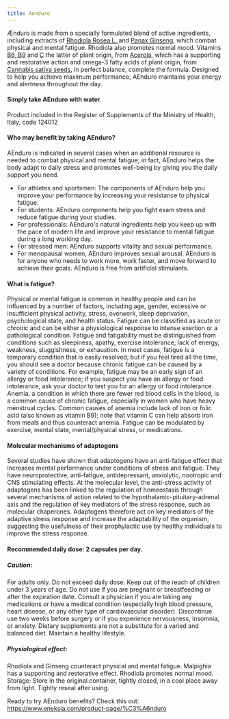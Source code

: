 ```yaml
---
title: Aenduro
---
```


Ænduro is made from a specially formulated blend of active ingredients, including extracts of [Rhodiola Rosea L. ](https://www.dioscorides.org/blog/rhodiola-blog) and [Panax Ginseng](https://www.dioscorides.org/blog/ginseng-blog), which combat physical and mental fatigue. Rhodiola also promotes normal mood. Vitamins [B6, B9](https://www.dioscorides.org/blog/vitamins-B-blog) and [C](https://www.dioscorides.org/blog/acerola-blog) the latter of plant origin, from [Acerola](https://www.dioscorides.org/blog/acerola-blog), which has a supporting and restorative action and omega-3 fatty acids of plant origin, from [Cannabis sativa seeds](https://www.dioscorides.org/blog/cannabis-blog), in perfect balance, complete the formula. Designed to help you achieve maximum performance, AEnduro maintains your energy and alertness throughout the day. 

#### Simply take AEnduro with water.


Product included in the Register of Supplements of the Ministry of Health, Italy, code 124012


#### Who may benefit by taking AEnduro?
AEnduro is indicated in several cases when an additional resource is needed to combat physical and mental fatigue; in fact, AEnduro helps the body adapt to daily stress and promotes well-being by giving you the daily support you need. 
- For athletes and sportsmen: The components of AEnduro help you improve your performance by increasing your resistance to physical fatigue. 
- For students: AEnduro components help you fight exam stress and reduce fatigue during your studies. 
- For professionals: AEnduro's natural ingredients help you keep up with the pace of modern life and improve your resistance to mental fatigue during a long working day. 
- For stressed men: AEnduro supports vitality and sexual performance. 
- For menopausal women, AEnduro improves sexual arousal. 
AEnduro is for anyone who needs to work more, work faster, and move forward to achieve their goals. 
AEnduro is free from artificial stimulants.



#### What is fatigue?
Physical or mental fatigue is common in healthy people and can be influenced by a number of factors, including age, gender, excessive or insufficient physical activity, stress, overwork, sleep deprivation, psychological state, and health status. Fatigue can be classified as acute or chronic and can be either a physiological response to intense exertion or a pathological condition. Fatigue and fatigability must be distinguished from conditions such as sleepiness, apathy, exercise intolerance, lack of energy, weakness, sluggishness, or exhaustion. 
In most cases, fatigue is a temporary condition that is easily resolved, but if you feel tired all the time, you should see a doctor because chronic fatigue can be caused by a variety of conditions. 
For example, fatigue may be an early sign of an allergy or food intolerance; if you suspect you have an allergy or food intolerance, ask your doctor to test you for an allergy or food intolerance.
Anemia, a condition in which there are fewer red blood cells in the blood, is a common cause of chronic fatigue, especially in women who have heavy menstrual cycles. Common causes of anemia include lack of iron or folic acid (also known as vitamin B9); note that vitamin C can help absorb iron from meals and thus counteract anemia.
Fatigue can be modulated by exercise, mental state, mental/physical stress, or medications.


#### Molecular mechanisms of adaptogens 
Several studies have shown that adaptogens have an anti-fatigue effect that increases mental performance under conditions of stress and fatigue. They have neuroprotective, anti-fatigue, antidepressant, anxiolytic, nootropic and CNS stimulating effects. 
At the molecular level, the anti-stress activity of adaptogens has been linked to the regulation of homeostasis through several mechanisms of action related to the hypothalamic-pituitary-adrenal axis and the regulation of key mediators of the stress response, such as molecular chaperones. Adaptogens therefore act on key mediators of the adaptive stress response and increase the adaptability of the organism, suggesting the usefulness of their prophylactic use by healthy individuals to improve the stress response. 





#### Recommended daily dose: 2 capsules per day.

##### Caution:
For adults only. Do not exceed daily dose. Keep out of the reach of children under 3 years of age. Do not use if you are pregnant or breastfeeding or after the expiration date. Consult a physician if you are taking any medications or have a medical condition (especially high blood pressure, heart disease, or any other type of cardiovascular disorder). Discontinue use two weeks before surgery or if you experience nervousness, insomnia, or anxiety. Dietary supplements are not a substitute for a varied and balanced diet. Maintain a healthy lifestyle.

##### Physiological effect: 
Rhodiola and Ginseng counteract physical and mental fatigue. Malpighia has a supporting and restorative effect. Rhodiola promotes normal mood.
Storage: Store in the original container, tightly closed, in a cool place away from light. Tightly reseal after using.

Ready to try AEnduro benefits? Check this out: <br>
https://www.eneksia.com/product-page/%C3%A6nduro
